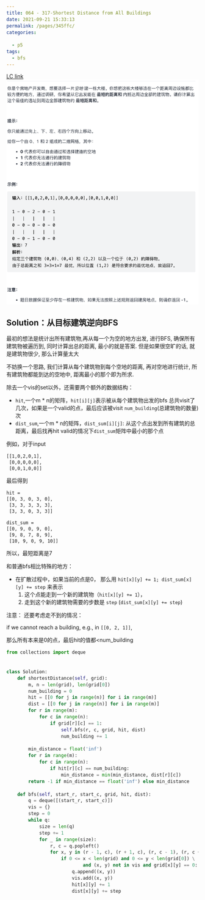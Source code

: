 ```yaml
---
title: 064 - 317-Shortest Distance from All Buildings
date: 2021-09-21 15:33:13
permalink: /pages/345ffc/
categories:
  
  - p5
tags:
  - bfs
---
```

[LC link](https://leetcode.cn/problems/shortest-distance-from-all-buildings/)
![](https://raw.githubusercontent.com/emmableu/image/master/317-0.png)


## Solution：从目标建筑逆向BFS
最初的想法是统计出所有建筑物,再从每一个为空的地方出发, 进行BFS, 确保所有建筑物被遍历到, 同时计算出总的距离, 最小的就是答案. 但是如果很空旷的话, 就是建筑物很少, 那么计算量太大  

不妨换一个思路, 我们计算从每个建筑物到每个空地的距离, 再对空地进行统计, 所有建筑物都能到达的空地中, 距离最小的那个即为所求.  

除去一个vis的set以外，还需要两个额外的数据结构：
- `hit`,一个m * n的矩阵，`hit[i][j]`表示被从每个建筑物出发的bfs 总共visit了几次，如果是一个valid的点，最后应该被visit `num_building`(总建筑物的数量) 次
- `dist_sum`,一个m * n的矩阵，`dist_sum[i][j]`: 从这个点出发到所有建筑的总距离，最后找再hit valid的情况下`dist_sum`矩阵中最小的那个点

例如，对于input
```
[[1,0,2,0,1],
 [0,0,0,0,0],
 [0,0,1,0,0]]
```

最后得到 
```
hit = 
[[0, 3, 0, 3, 0], 
 [3, 3, 3, 3, 3], 
 [3, 3, 0, 3, 3]]
```

```
dist_sum =
[[0, 9, 0, 9, 0], 
 [9, 8, 7, 8, 9], 
 [10, 9, 0, 9, 10]]
```

 所以，最短距离是7 

和普通bfs相比特殊的地方：
- 在扩散过程中，如果当前的点是0， 那么用 `hit[x][y] += 1; dist_sum[x][y] += step` 来表示
    1. 这个点能走到一个新的建筑物（`hit[x][y] += 1`）， 
    2. 走到这个新的建筑物需要的步数是 `step` (`dist_sum[x][y] += step`)


注意： 还要考虑走不到的情况：

if we cannot reach a building, e.g., in `[[0, 2, 1]]`, 

那么所有本来是0的点，最后hit的值都<num_building



```python
from collections import deque


class Solution:
    def shortestDistance(self, grid):
        m, n = len(grid), len(grid[0])
        num_building = 0
        hit = [[0 for j in range(n)] for i in range(m)]
        dist = [[0 for j in range(n)] for i in range(m)]
        for r in range(m):
            for c in range(n):
                if grid[r][c] == 1:
                    self.bfs(r, c, grid, hit, dist)
                    num_building += 1

        min_distance = float('inf')
        for r in range(m):
            for c in range(n):
                if hit[r][c] == num_building:
                    min_distance = min(min_distance, dist[r][c])
        return -1 if min_distance == float('inf') else min_distance

    def bfs(self, start_r, start_c, grid, hit, dist):
        q = deque([(start_r, start_c)])
        vis = {}
        step = 0
        while q:
            size = len(q)
            step += 1
            for _ in range(size):
                r, c = q.popleft()
                for x, y in (r - 1, c), (r + 1, c), (r, c - 1), (r, c + 1):
                    if 0 <= x < len(grid) and 0 <= y < len(grid[0]) \
                            and (x, y) not in vis and grid[x][y] == 0:
                        q.append((x, y))
                        vis.add((x, y))
                        hit[x][y] += 1
                        dist[x][y] += step

```





